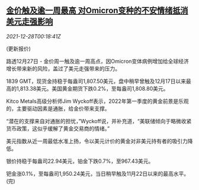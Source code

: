 <!--1640651463000-->
[金价触及逾一周最高 对Omicron变种的不安情绪抵消美元走强影响](https://cn.reuters.com/article/global-precious-metals-1227-mon-idCNKBS2J7008)
------

<div><i>2021-12-28T00:18:41Z</i></div><p>(更新报价)</p><p>路透12月27日 - 金价周一触及逾一周高点，因Omicron变体病例增加给全球经济增长带来新的风险，盖过了美元走强带来的压力。</p><p>1839 GMT，现货金持稳于每盎司1,807.50美元，盘中稍早曾触及12月17日以来最高的1,813.38美元。美国黄金期货下跌0.2%，至每盎司1,808.80美元。</p><p>Kitco Metals高级分析师Jim Wyckoff表示，2022年第一季度的黄金前景是乐观的，主要驱动因素是通胀，给金价带来支撑。</p><p>“潜在的支撑来自对通胀的担忧，”Wyckoff说，并补充道，“美联储倾向于略微收紧货币政策，这似乎缓解了黄金交易商的情绪。”</p><p>美元指数从近一周最低水准上扬，令以美元计价的黄金对非美元持有者的吸引力降低。</p><p>银价持稳于每盎司22.94美元，铂金下跌0.7%，至967.43美元。</p><p>钯金涨0.1%，至每盎司1,950.24美元，当日稍早触及11月22日以来的最高水平。(完)</p>

